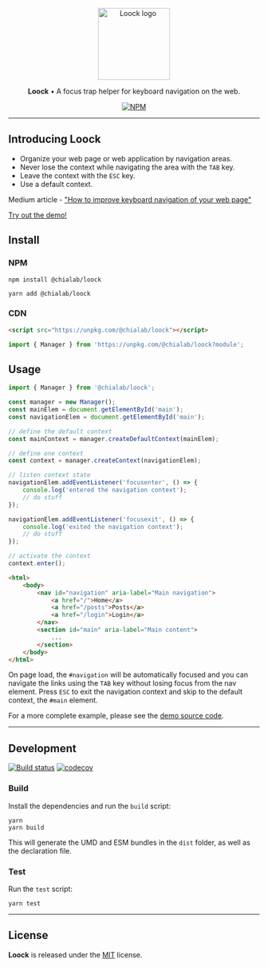 <p align="center">
    <a href="https://www.chialab.io/p/loock">
        <img alt="Loock logo" width="144" height="144" src="https://raw.githack.com/chialab/loock/master/logo.svg" />
    </a>
</p>

<p align="center">
  <strong>Loock</strong> • A focus trap helper for keyboard navigation on the web.
</p>

<p align="center">
    <a href="https://www.npmjs.com/package/@chialab/loock"><img alt="NPM" src="https://img.shields.io/npm/v/@chialab/loock.svg"></a>
</p>

---

## Introducing Loock

* Organize your web page or web application by navigation areas.
* Never lose the context while navigating the area with the `TAB` key.
* Leave the context with the `ESC` key.
* Use a default context.

Medium article - ["How to improve keyboard navigation of your web page"](https://medium.com/chialab-open-source/how-to-improve-keyboard-navigation-of-your-web-page-f11b324adbab)

[Try out the demo!](https://codesandbox.io/s/ypjoj2r1qv)

## Install

### NPM

```
npm install @chialab/loock
```

```
yarn add @chialab/loock
```

### CDN

```html
<script src="https://unpkg.com/@chialab/loock"></script>
```

```ts
import { Manager } from 'https://unpkg.com/@chialab/loock?module';
```

## Usage

```ts
import { Manager } from '@chialab/loock';

const manager = new Manager();
const mainElem = document.getElementById('main');
const navigationElem = document.getElementById('main');

// define the default context
const mainContext = manager.createDefaultContext(mainElem);

// define one context
const context = manager.createContext(navigationElem);

// listen context state
navigationElem.addEventListener('focusenter', () => {
    console.log('entered the navigation context');
    // do stuff
});

navigationElem.addEventListener('focusexit', () => {
    console.log('exited the navigation context');
    // do stuff
});

// activate the context
context.enter();
```

```html
<html>
    <body>
        <nav id="navigation" aria-label="Main navigation">
            <a href="/">Home</a>
            <a href="/posts">Posts</a>
            <a href="/login">Login</a>
        </nav>
        <section id="main" aria-label="Main content">
            ...
        </section>
    </body>
</html>
```

On page load, the `#navigation` will be automatically focused and you can navigate the links using the `TAB` key without losing focus from the nav element. Press `ESC` to exit the navigation context and skip to the default context, the `#main` element.

For a more complete example, please see the [demo source code](https://codesandbox.io/s/ypjoj2r1qv).

---

## Development

[![Build status](https://github.com/chialab/loock/workflows/Main/badge.svg)](https://github.com/chialab/loock/actions?query=workflow%3ABuild)
[![codecov](https://codecov.io/gh/chialab/loock/branch/master/graph/badge.svg)](https://codecov.io/gh/chialab/loock)

### Build

Install the dependencies and run the `build` script:

```
yarn
yarn build
```

This will generate the UMD and ESM bundles in the `dist` folder, as well as the declaration file.

### Test

Run the `test` script:

```
yarn test
```

---

## License

**Loock** is released under the [MIT](https://github.com/chialab/loock/blob/master/LICENSE) license.
